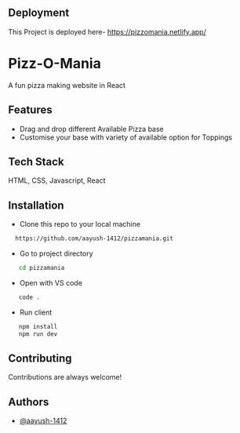 
## Deployment

This Project is deployed here- 
https://pizzomania.netlify.app/







# Pizz-O-Mania

A fun pizza making website in React

## Features
- Drag and drop different Available Pizza base
- Customise your base with variety of available option for Toppings







## Tech Stack

HTML, CSS, Javascript, React


## Installation
- Clone this repo to your local machine
```bash
  https://github.com/aayush-1412/pizzamania.git
```

- Go to project directory

```bash
   cd pizzamania
```

- Open with  VS code

```bash
   code .
```

- Run client

```bash
   npm install
   npm run dev
```

    
## Contributing

Contributions are always welcome!



## Authors

- [@aayush-1412](https://www.github.com/aayush-1412)

